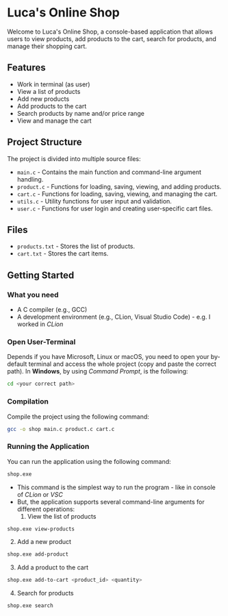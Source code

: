 # Luca's Online Shop

Welcome to Luca's Online Shop, a console-based application that allows users to view products, add products to the cart, search for products, and manage their shopping cart.

## Features

- Work in terminal (as user)
- View a list of products
- Add new products
- Add products to the cart
- Search products by name and/or price range
- View and manage the cart

## Project Structure

The project is divided into multiple source files:

- `main.c` - Contains the main function and command-line argument handling.
- `product.c` - Functions for loading, saving, viewing, and adding products.
- `cart.c` - Functions for loading, saving, viewing, and managing the cart.
- `utils.c` - Utility functions for user input and validation.
- `user.c` - Functions for user login and creating user-specific cart files.

## Files

- `products.txt` - Stores the list of products.
- `cart.txt` - Stores the cart items.

## Getting Started

### What you need

- A C compiler (e.g., GCC)
- A development environment (e.g., CLion, Visual Studio Code) - e.g. I worked in *CLion*


### Open User-Terminal

Depends if you have Microsoft, Linux or macOS, you need to open your by-default terminal and access the whole project (copy and paste the correct path). In **Windows**, by using *Command Prompt*, is the following:

```sh
cd <your correct path>
```

### Compilation

Compile the project using the following command:

```sh
gcc -o shop main.c product.c cart.c
```

### Running the Application

You can run the application using the following command:

```sh
shop.exe
```
- This command is the simplest way to run the program - like in console of *CLion* or *VSC*
- But, the application supports several command-line arguments for different operations:
  1. View the list of products
 
```sh
shop.exe view-products
```

  2. Add a new product

```sh
shop.exe add-product
```

  3. Add a product to the cart

```sh
shop.exe add-to-cart <product_id> <quantity>
```

  4. Search for products

```sh
shop.exe search
```
